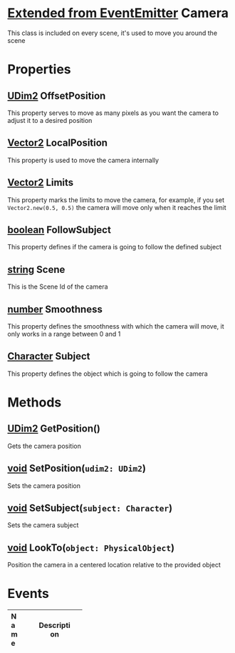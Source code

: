 # [Extended from EventEmitter](EventEmitter.md) Camera 
This class is included on every scene, it's used to move you around the scene
	 
# Properties

## [UDim2](UDim2.md) OffsetPosition
This property serves to move as many pixels as you want the camera to adjust it to a desired position
  
## [Vector2](Vector2.md) LocalPosition
This property is used to move the camera internally
  
## [Vector2](Vector2.md) Limits
This property marks the limits to move the camera, for example, if you set `Vector2.new(0.5, 0.5)` the camera will move only when it reaches the limit
  
## [boolean](boolean.md) FollowSubject
This property defines if the camera is going to follow the defined subject
  
## [string](string.md) Scene
This is the Scene Id of the camera
  
## [number](number.md) Smoothness
This property defines the smoothness with which the camera will move, it only works in a range between 0 and 1

## [Character](Character.md) Subject
This property defines the object which is going to follow the camera
  


# Methods

## [UDim2](https://create.roblox.com/docs/reference/engine/datatypes/UDim2) GetPosition() 
 Gets the camera position
	
## [void](https://create.roblox.com/docs/scripting/luau/nil) SetPosition(`udim2: UDim2`) 
 Sets the camera position
	
## [void](https://create.roblox.com/docs/scripting/luau/nil) SetSubject(`subject: Character`) 
 Sets the camera subject
	
## [void](https://create.roblox.com/docs/scripting/luau/nil) LookTo(`object: PhysicalObject`) 
 Position the camera in a centered location relative to the provided object
	

# Events
|<div style="width:20%; max-size: 20%">Name</div>|<div style="width:80%; max-size: 80%">Description</div>|
|---|---|



